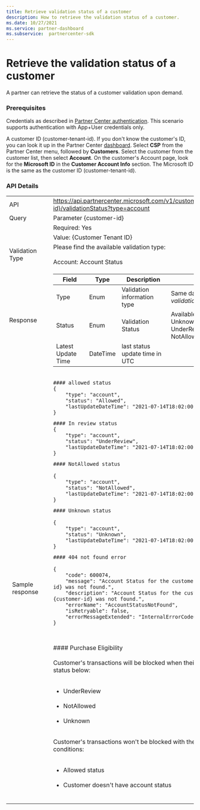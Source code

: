 ```yaml
---
title: Retrieve validation status of a customer
description: How to retrieve the validation status of a customer.
ms.date: 10/27/2021
ms.service: partner-dashboard
ms.subservice:  partnercenter-sdk
---
```


# Retrieve the validation status of a customer

A partner can retrieve the status of a customer validation upon demand.

### Prerequisites

Credentials as described in [Partner Center authentication](partner-center-authentication.md). This scenario supports authentication with App+User credentials only.

A customer ID (customer-tenant-id). If you don't know the customer's ID, you can look it up in the Partner Center [dashboard](https://partner.microsoft.com/dashboard). Select **CSP** from the Partner Center menu, followed by **Customers**. Select the customer from the customer list, then select **Account**. On the customer's Account page, look for the **Microsoft ID** in the **Customer Account Info** section. The Microsoft ID is the same as the customer ID (customer-tenant-id).

### API Details
|        | |
|:------|:--------------------|
| API	| https://api.partnercenter.microsoft.com/v1/customers/{customer-id}/validationStatus?type=account |
| Query |   Parameter	{customer-id}   |
|       |   Required:  Yes              |
|       |   Value: {Customer Tenant ID} |
| Validation Type | 	Please find the available validation type: <br/><br/>  Account: Account Status |
| Response |	<table>  <thead>  <tr>  <th>Field</th>  <th>Type</th>  <th>Description</th>  <th>Notes</th> </tr>  </thead>  <tbody>  <tr>  <td>Type</td>  <td>Enum</td>  <td>Validation information type</td> <td>Same data as *validation-type*</td>  </tr>  <tr>  <td>Status</td>  <td>Enum</td>  <td>Validation Status</td> <td>Available status: Unknown, UnderReview, Allowed, NotAllowed</td> </tr> <tr> <td> Latest Update Time </td> <td>DateTime</td> <td>last status update time in UTC</td> </tbody>  </table> |	
| <table> <thead> <td>Sample response</td> 


<td>


``` 
#### allowed status
{
    "type": "account",
    "status": "Allowed",
    "lastUpdateDateTime": "2021-07-14T18:02:00"
}
```

```
#### In review status
{
    "type": "account",
    "status": "UnderReview",
    "lastUpdateDateTime": "2021-07-14T18:02:00"
}
```
```
#### NotAllowed status

{
    "type": "account",
    "status": "NotAllowed",
    "lastUpdateDateTime": "2021-07-14T18:02:00"
}
```
```
#### Unknown status

{
    "type": "account",
    "status": "Unknown",
    "lastUpdateDateTime": "2021-07-14T18:02:00"
}
```
```
#### 404 not found error

{
    "code": 600074,
    "message": "Account Status for the customer, {customer-id} was not found.",
    "description": "Account Status for the customer, {customer-id} was not found.",
    "errorName": "AccountStatusNotFound",
    "isRetryable": false,
    "errorMessageExtended": "InternalErrorCode=600074"
}
```
<br/>

\#### Purchase Eligibility <br/><br/>
Customer's transactions will be blocked when their account has status below: <br/><br/>
* UnderReview<br/><br/>
* NotAllowed<br/><br/>
* Unknown<br/><br/>

Customer's transactions won't be blocked with the following conditions:<br/><br/>
* Allowed status<br/><br/>
* Customer doesn't have account status<br/><br/>
</td>
</tbody>
</table>